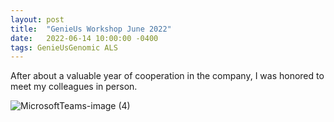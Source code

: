 ```yaml
---
layout: post
title:  "GenieUs Workshop June 2022"
date:   2022-06-14 10:00:00 -0400
tags: GenieUsGenomic ALS
---
```


After about a valuable year of cooperation in the company, I was honored to meet my colleagues in person.

![MicrosoftTeams-image (4)](https://user-images.githubusercontent.com/32715064/173713208-e0893baf-ee0f-464a-8e05-a3de99eb6240.png)
